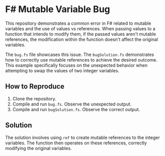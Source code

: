 # F# Mutable Variable Bug

This repository demonstrates a common error in F# related to mutable variables and the use of values vs references.  When passing values to a function that intends to modify them, if the passed values aren't mutable references, the modification within the function doesn't affect the original variables.

The `bug.fs` file showcases this issue.  The `bugSolution.fs` demonstrates how to correctly use mutable references to achieve the desired outcome.  This example specifically focuses on the unexpected behavior when attempting to swap the values of two integer variables.

## How to Reproduce

1. Clone the repository.
2. Compile and run `bug.fs`. Observe the unexpected output.
3. Compile and run `bugSolution.fs`. Observe the correct output.

## Solution

The solution involves using `ref` to create mutable references to the integer variables. The function then operates on these references, correctly modifying the original variables.